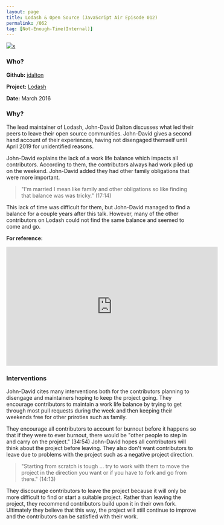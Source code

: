 ```yaml
---
layout: page
title: Lodash & Open Source (JavaScript Air Episode 012)
permalink: /062
tag: [Not-Enough-Time(Internal)]
---
```


[![x](https://img.shields.io/badge/-Not%20Enough%20Time%20(Internal)-darkblue)](/#NETI)

### Who?

**Github:** [jdalton](https://github.com/jdalton)

**Project:** [Lodash](https://github.com/lodash/lodash)

**Date:** March 2016

### Why?

The lead maintainer of Lodash, John-David Dalton discusses what led their peers to leave their open source communities. John-David gives a second hand account of their experiences, having not disengaged themself until April 2019 for unidentified reasons.

John-David explains the lack of a work life balance which impacts all contributors. According to them, the contributors always had work piled up on the weekend. John-David added they had other family obligations that were more important.

> "I'm married I mean like family and other obligations so like finding that balance was was tricky." (17:14)

This lack of time was difficult for them, but John-David managed to find a balance for a couple years after this talk. However, many of the other contributors on Lodash could not find the same balance and seemed to come and go.

**For reference:**

<iframe width="560" height="315" src="https://www.youtube.com/embed/pqZGVV35BPU?start=853" title="YouTube video player" frameborder="0" allow="accelerometer; autoplay; clipboard-write; encrypted-media; gyroscope; picture-in-picture" allowfullscreen></iframe>

### Interventions

John-David cites many interventions both for the contributors planning to disengage and maintainers hoping to keep the project going. They encourage contributors to maintain a work life balance by trying to get through most pull requests during the week and then keeping their weekends free for other priroties such as family. 

They encourage all contributors to account for burnout before it happens so that if they were to ever burnout, there would be "other people to step in and carry on the project." (34:54) John-David hopes all contributors will think about the project before leaving. They also don't want contributors to leave due to problems with the project such as a negative project direction.

> "Starting from scratch is tough ... try to work with them to move the project in the direction you want or if you have to fork and go from there." (14:13)

They discourage contributors to leave the project because it will only be more difficult to find or start a suitable project. Rather than leaving the project, they recommend contributors build upon it in their own fork. Ultimately they believe that this way, the project will still continue to improve and the contributors can be satisfied with their work.
